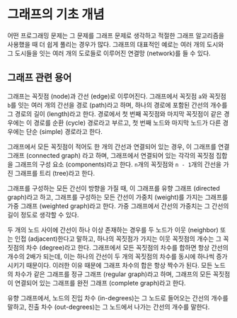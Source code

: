 # 그래프의 기초 개념

어떤 프로그래밍 문제는 그 문제를 그래프 문제로 생각하고 적절한 그래프 알고리즘을 사용했을 때 더 쉽게 풀리는 경우가 많다.
그래프의 대표적인 예로는 여러 개의 도시와 그 도시들을 잇는 여러 개의 도로들로 이루어진 연결망 (network)를 들 수 있다.

## 그래프 관련 용어
그래프는 꼭짓점 (node)과 간선 (edge)로 이루어진다. 그래프에서 꼭짓점 `a`와 꼭짓점 `b`를 잇는 여러 개의 간선을 경로 (path)라고
하며, 하나의 경로에 포함된 간선의 개수를 그 경로의 길이 (length)라고 한다. 경로에서 첫 번째 꼭짓점와 마지막 꼭짓점이 같은
경우에는 이 경로를 순환 (cycle) 경로라고 부르고, 첫 번째 노드와 마지막 노드가 다른 경우에는 단순 (simple) 경로라고
한다.

그래프에서 모든 꼭짓점이 적어도 한 개의 간선과 연결되어 있는 경우, 이 그래프를 연결 그래프 (connected graph) 라고 하며,
그래프에서 연결되어 있는 각각의 꼭짓점 집합을 그래프의 구성 요소 (components)라고 한다. `n`개의 꼭짓점와 `n - 1`개의 간선을
가진 그래프를 트리 (tree)라고 한다.

그래프를 구성하는 모든 간선이 방향을 가질 때, 이 그래프를 유향 그래프 (directed graph)라고 하고, 그래프를 구성하는
모든 간선이 가중치 (weight)를 가지는 그래프를 가중 그래프 (weighted graph)라고 한다. 가중 그래프에서 간선의 가중치는
그 간선의 길이 정도로 생각할 수 있다.

두 개의 노드 사이에 간선이 하나 이상 존재하는 경우를 두 노드가 이웃 (neighbor) 또는 인접 (adjacent)한다고 말하고, 하나의
꼭짓점가 가지는 이웃 꼭짓점의 개수는 그 꼭짓점의 차수 (degree)라고 한다. 그래프에서 모든 꼭짓점의 차수를 합하면 항상
간선의 개수의 2배가 되는데, 이는 하나의 간선이 두 개의 꼭짓점의 차수를 동시에 하나씩 증가시키기 때문이다. 이러한 이유
때문에 그래프 차수의 합은 항상 짝수가 된다. 모든 노드의 차수가 같은 그래프를 정규 그래프 (regular graph)라고 하며,
그래프의 모든 꼭짓점이 연결되어 있는 그래프를 완전 그래프 (complete graph)라고 한다.

유향 그래프에서, 노드의 진입 차수 (in-degrees)는 그 노드로 들어오는 간선의 개수를 말하고, 진출 차수 (out-degrees)는 그
노드에서 나가는 간선의 개수를 말한다.